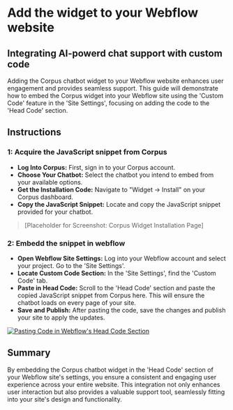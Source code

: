 # Add the widget to your Webflow website
## Integrating AI-powerd chat support with custom code

Adding the Corpus chatbot widget to your Webflow website enhances user engagement and provides seamless support. This guide will demonstrate how to embed the Corpus widget into your Webflow site using the 'Custom Code' feature in the 'Site Settings', focusing on adding the code to the 'Head Code' section.

## Instructions 

### 1: Acquire the JavaScript snippet from Corpus

- **Log Into Corpus:** First, sign in to your Corpus account.
- **Choose Your Chatbot:** Select the chatbot you intend to embed from your available options.
- **Get the Installation Code:** Navigate to "Widget → Install" on your Corpus dashboard.
- **Copy the JavaScript Snippet:** Locate and copy the JavaScript snippet provided for your chatbot.

> [Placeholder for Screenshot: Corpus Widget Installation Page]

### 2: Embedd the snippet in webflow

- **Open Webflow Site Settings:** Log into your Webflow account and select your project. Go to the 'Site Settings'.
- **Locate Custom Code Section:** In the 'Site Settings', find the 'Custom Code' tab.
- **Paste in Head Code:** Scroll to the 'Head Code' section and paste the copied JavaScript snippet from Corpus here. This will ensure the chatbot loads on every page of your site.
- **Save and Publish:** After pasting the code, save the changes and publish your site to apply the updates.

[![Pasting Code in Webflow's Head Code Section](../media/add-to-webflow.webp)](https://university.webflow.com/lesson/custom-code-in-the-head-and-body-tags?topics=site-settings)

## Summary

By embedding the Corpus chatbot widget in the 'Head Code' section of your Webflow site's settings, you ensure a consistent and engaging user experience across your entire website. This integration not only enhances user interaction but also provides a valuable support tool, seamlessly fitting into your site's design and functionality.


